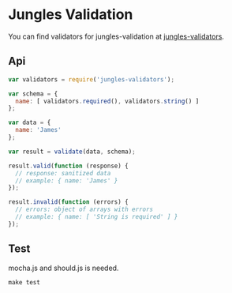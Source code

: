 # Jungles Validation

You can find validators for jungles-validation at [jungles-validators](http://github.com/Enome/jungles-validators).

## Api

```js
var validators = require('jungles-validators');

var schema = {
  name: [ validators.required(), validators.string() ]
};

var data = {
  name: 'James'
};

var result = validate(data, schema);

result.valid(function (response) {
  // response: sanitized data
  // example: { name: 'James' }
});

result.invalid(function (errors) {
  // errors: object of arrays with errors
  // example: { name: [ 'String is required' ] }
});
```

## Test

mocha.js and should.js is needed.

```js
make test
```
